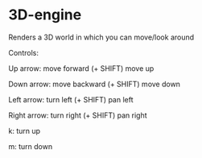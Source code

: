 # 3D-engine
Renders a 3D world in which you can move/look around

Controls:
                             
Up arrow:    move forward    (+ SHIFT) move up



Down arrow:  move backward   (+ SHIFT) move down



Left arrow:  turn left       (+ SHIFT) pan left



Right arrow: turn right      (+ SHIFT) pan right



k:           turn up



m:           turn down
